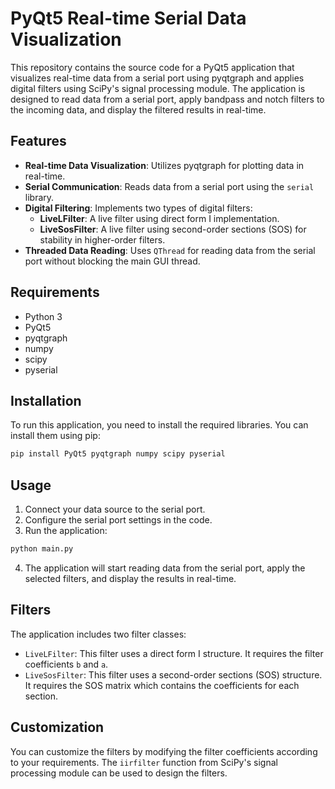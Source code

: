 
# PyQt5 Real-time Serial Data Visualization

This repository contains the source code for a PyQt5 application that visualizes real-time data from a serial port using pyqtgraph and applies digital filters using SciPy's signal processing module. The application is designed to read data from a serial port, apply bandpass and notch filters to the incoming data, and display the filtered results in real-time.

## Features

- **Real-time Data Visualization**: Utilizes pyqtgraph for plotting data in real-time.
- **Serial Communication**: Reads data from a serial port using the `serial` library.
- **Digital Filtering**: Implements two types of digital filters:
  - **LiveLFilter**: A live filter using direct form I implementation.
  - **LiveSosFilter**: A live filter using second-order sections (SOS) for stability in higher-order filters.
- **Threaded Data Reading**: Uses `QThread` for reading data from the serial port without blocking the main GUI thread.

## Requirements

- Python 3
- PyQt5
- pyqtgraph
- numpy
- scipy
- pyserial

## Installation

To run this application, you need to install the required libraries. You can install them using pip:

```bash
pip install PyQt5 pyqtgraph numpy scipy pyserial
```

## Usage

1. Connect your data source to the serial port.
2. Configure the serial port settings in the code.
3. Run the application:

```bash
python main.py
```

4. The application will start reading data from the serial port, apply the selected filters, and display the results in real-time.

## Filters

The application includes two filter classes:

- `LiveLFilter`: This filter uses a direct form I structure. It requires the filter coefficients `b` and `a`.
- `LiveSosFilter`: This filter uses a second-order sections (SOS) structure. It requires the SOS matrix which contains the coefficients for each section.

## Customization

You can customize the filters by modifying the filter coefficients according to your requirements. The `iirfilter` function from SciPy's signal processing module can be used to design the filters.

